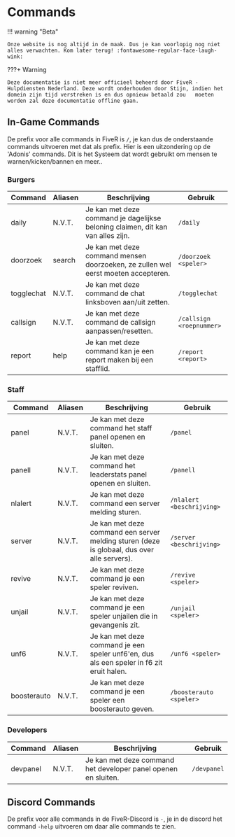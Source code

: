 # Commands

!!! warning "Beta"

    Onze website is nog altijd in de maak. Dus je kan voorlopig nog niet alles verwachten. Kom later terug! :fontawesome-regular-face-laugh-wink:


???+ Warning

    Deze documentatie is niet meer officieel beheerd door FiveR - Hulpdiensten Nederland. Deze wordt onderhouden door Stijn, indien het domein zijn tijd verstreken is en dus opnieuw betaald zou   moeten  worden zal deze documentatie offline gaan.

## In-Game Commands

De prefix voor alle commands in FiveR is `/`, je kan dus de onderstaande commands uitvoeren met dat als prefix. Hier is een uitzondering op de 'Adonis' commands. Dit is het Systeem dat wordt gebruikt om mensen te warnen/kicken/bannen en meer..

### Burgers

| Command | Aliasen | Beschrijving | Gebruik |
| ------------ | ------------- | ------------ | ------------ |
| daily | N.V.T. | Je kan met deze command je dagelijkse beloning claimen, dit kan van alles zijn. | `/daily` |
| doorzoek | search | Je kan met deze command mensen doorzoeken, ze zullen wel eerst moeten accepteren. | `/doorzoek <speler>` |
| togglechat | N.V.T. | Je kan met deze command de chat linksboven aan/uit zetten. | `/togglechat` |
| callsign | N.V.T. | Je kan met deze command de callsign aanpassen/resetten. | `/callsign <roepnummer>` |
| report | help | Je kan met deze command kan je een report maken bij een stafflid. | `/report <report>` |

### Staff

| Command | Aliasen | Beschrijving | Gebruik |
| ------------ | ------------- | ------------ | ------------ |
| panel | N.V.T. | Je kan met deze command het staff panel openen en sluiten. | `/panel` |
| panell | N.V.T. | Je kan met deze command het leaderstats panel openen en sluiten. | `/panell` |
| nlalert | N.V.T. | Je kan met deze command een server melding sturen. | `/nlalert <beschrijving>` |
| server | N.V.T. | Je kan met deze command een server melding sturen (deze is globaal, dus over alle servers). | `/server <beschrijving>` |
| revive | N.V.T. | Je kan met deze command je een speler reviven. | `/revive <speler>` |
| unjail | N.V.T. | Je kan met deze command je een speler unjailen die in gevangenis zit. | `/unjail <speler>` |
| unf6 | N.V.T. | Je kan met deze command je een speler unf6'en, dus als een speler in f6 zit eruit halen. | `/unf6 <speler>` |
| boosterauto | N.V.T. | Je kan met deze command je een speler een boosterauto geven. | `/boosterauto <speler>` |

### Developers

| Command | Aliasen | Beschrijving | Gebruik |
| ------------ | ------------- | ------------ | ------------ |
| devpanel | N.V.T. | Je kan met deze command het developer panel openen en sluiten. | `/devpanel` |

## Discord Commands

De prefix voor alle commands in de FiveR-Discord is `-`, je in de discord het command `-help` uitvoeren om daar alle commands te zien.
